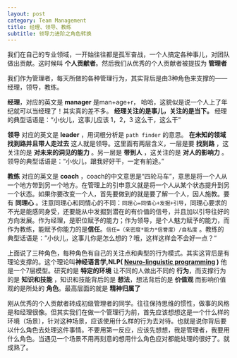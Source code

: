 ```yaml
---
layout: post
category: Team Management
title: 经理、领导、教练 
subtitle: 领导力进阶之角色转换
---
```


我们在自己的专业领域，一开始往往都是孤军奋战，一个人搞定各种事儿，对团队做出贡献。这时候叫 **个人贡献者**。然后我们从优秀的个人贡献者被提拔为 **管理者** 

我们作为管理者，每天所做的各种管理行为，其实背后是由3种角色来支撑的——经理，领导，教练。

**经理**，对应的英文是 **manager** 是man+age+r， 哈哈，这貌似是说一个人上了年纪就可以当经理了！其实真的差不多。 **经理关注的是事儿，关注的是当下。** 经理的典型话语是：“小伙儿，这事儿应该 1，2，3 这么干，这么干”

**领导** 对应的英文是 **leader** ，用词根分析是 `path finder` 的意思。 **在未知的领域找到路并且带人走过去** 这人就是领导。这里面有两层含义，一层是要 **找到路** ，这关注的是 **对未来的洞见的能力** 。另一层是 **带到人** ，这关注的是 **对人的影响力** 。领导的典型话语是：“小伙儿，跟我好好干，一定有前途。”

**教练** 对应的英文是 **coach** ，coach的中文意思是“四轮马车”，意思是将一个人从一个地方带到另一个地方。在管理上的引申意义就是将一个人从某个状态提升到另一个状态。如果你要改变一个人，首先要做到的就是要了解一个人，因人施教。要有 **同理心** 。注意同理心和同情心的不同：`同理心=同情心+发掘+引导`，同理心要求的不光是能感同身受，还要能从中发掘到潜在的有价值的信号，并且加以引导往好的方向发展。作为经理，是职位赋予的能力；作为领导，是个人魅力赋予的能力，而作为教练，能赋予你能力的是**信任**。`信任=（亲密度*能力*信誉度）/自私度` 。教练的典型话语是：”小伙儿，这事儿你是怎么想的？哦，这样这样会不会好一点？“

上面说了三种角色，每种角色有自己的关注点和典型的行为模式。其实这背后是有理论支撑的。这个理论叫**神经语言学,NLP( [Neuro-linguistic programming](https://en.wikipedia.org/wiki/Neuro-linguistic_programming) )** 他是一个7层模型。研究的是 **特定的环境** 让不同的人做出不同的 **行为**，而支撑行为的是 **知识和技能** ，知识和技能背后的是 **想法**，想法背后的是 **价值观** 而影响价值观的是所处的 **角色**。最高层面的就是 **精神归属了**

刚从优秀的个人贡献者转成初级管理者的同学。往往保持思维的惯性，做事的风格是和经理很像。但其实我们在做一个管理行为前，首先应该想想这是一个什么样的环境（场景），针对这种场景，应该使用什么样的行为去对待。也就是说你背后要以什么角色去处理这件事情。不要用第一反应，应该先想想，我是管理者，我要用什么角色。当遇见一个场景不用再刻意的想用什么角色应对都能处理的很好了。就成熟了。